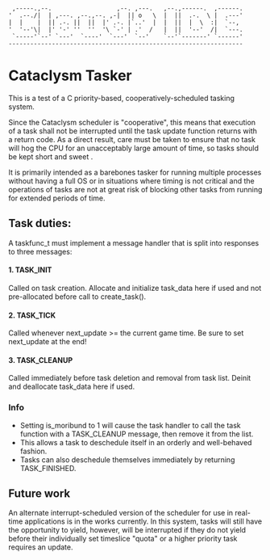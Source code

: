      ,-----.,--.                  ,--. ,---.   ,--.,------.  ,------.
    '  .--./|  | ,---. ,--.,--. ,-|  || o   \  |  ||  .-.  \ |  .---'
    |  |    |  || .-. ||  ||  |' .-. |`..'  |  |  ||  |  \  :|  `--, 
    '  '--'\|  |' '-' ''  ''  '\ `-' | .'  /   |  ||  '--'  /|  `---.
     `-----'`--' `---'  `----'  `---'  `--'    `--'`-------' `------'
    ----------------------------------------------------------------- 

# Cataclysm Tasker

This is a test of a C priority-based, cooperatively-scheduled tasking system.

Since the Cataclysm scheduler is "cooperative", this means that execution of a task shall not be interrupted until the task update function returns with a return code.  As a direct result, care must be taken to ensure that no task will hog the CPU for an unacceptably large amount of time, so tasks should be kept short and sweet .

It is primarily intended as a barebones tasker for running multiple processes without having a full OS or in situations where timing is not critical and the operations of tasks are not at great risk of blocking other tasks from running for extended periods of time.

## Task duties:
A taskfunc_t must implement a message handler that is split into responses to three messages:
#### 1. TASK_INIT
Called on task creation.  Allocate and initialize task_data here if used and not pre-allocated before call to create_task().
#### 2. TASK_TICK
Called whenever next_update >= the current game time.  Be sure to set next_update at the end!
#### 3. TASK_CLEANUP
Called immediately before task deletion and removal from task list.  Deinit and deallocate task_data here if used.

### Info
- Setting is_moribund to 1 will cause the task handler to call the task function with a TASK_CLEANUP message, then remove it from the list.
- This allows a task to deschedule itself in an orderly and well-behaved fashion.
- Tasks can also deschedule themselves immediately by returning TASK_FINISHED.

## Future work
An alternate interrupt-scheduled version of the scheduler for use in real-time applications is in the works currently. In this system, tasks will still have the opportunity to yield, however, will be interrupted if they do not yield before their individually set timeslice "quota" or a higher priority task requires an update.
